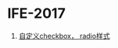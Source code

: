 # IFE-2017

1. [自定义checkbox， radio样式](https://grassrootscoder.github.io/IFE-2017/customize-the-checked-radio-style/customize-the-checked&radio-style.html)
